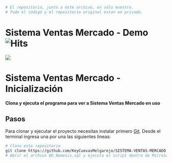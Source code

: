 ```bash
# El repositorio, junto a este archivo, es sólo muestra. 
# Todo el código y el repositorio original estan en privado.
```
# Sistema Ventas Mercado - Demo ![Hits](https://hitcounter.pythonanywhere.com/count/tag.svg?url=https%3A%2F%2Fgithub.com%2FKeyCuevasMelgarejo%2FSISTEMA-VENTAS-MERCADO___PREVIEW)
![](Demo.gif)

# Sistema Ventas Mercado - Inicialización

**Clona y ejecuta el programa para ver a Sistema Ventas Mercado en uso**

## Pasos

Para clonar y ejecutar el proyecto necesitas instalar primero [Git](https://git-scm.com). Desde el terminal ingresa una por una las siguientes lineas:

```bash
# Clona este repositorio
git clone https://github.com/KeyCuevasMelgarejo/SISTEMA-VENTAS-MERCADO
# Abrir el archivo BD_Nemesis.sql y ejecuta el script dentro de Microsoft SQL Server.
```

